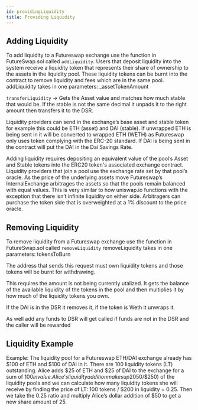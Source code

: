 ```yaml
---
id: providingLiquidity
title: Providing Liquidity
---
```


## Adding Liquidity

To add liquidity to a Futureswap exchange use the function in FutureSwap.sol called `addLiquidity`. Users that deposit liquidity into the system receive a liquidity token that represents their share of ownership to the assets in the liquidity pool. These liquidity tokens can be burnt into the contract to remove liquidity and fees which are in the same pool.
addLiquidity takes in one parameters:
\_assetTokenAmount

`transferLiquidity` -> Gets the Asset value and matches how much stable that would be. If the stable is not the same decimal it unpads it to the right amount then transfers it to the DSR.

Liquidity providers can send in the exchange’s base asset and stable token for example this could be ETH (asset) and DAI (stable). If unwrapped ETH is being sent in it will be converted to wrapped ETH (WETH) as Futureswap only uses token complying with the ERC-20 standard. If DAI is being sent in the contract will put the DAI in the Dai Savings Rate.

Adding liquidity requires depositing an equivalent value of the pool’s Asset and Stable tokens into the ERC20 token's associated exchange contract.
Liquidity providers that join a pool use the exchange rate set by that pool’s oracle. As the price of the underlying assets move Futureswap’s InternalExchange arbitrages the assets so that the pools remain balanced with equal values. This is very similar to how uniswap.io functions with the exception that there isn’t infinite liquidity on either side. Arbitragers can purchase the token side that is overweighted at a 1% discount to the price oracle.

## Removing Liquidity

To remove liquidity from a Futureswap exchange use the function in FutureSwap.sol called `removeLiquidity`
removeLiquidity takes in one parameters:
tokensToBurn

The address that sends this request must own liquidity tokens and those tokens will be burnt for withdrawing.

This requires the amount is not being currently utalized. It gets the balance of the available liquidity of the tokens in the pool and then multiplies it by how much of the liquidity tokens you own.

If the DAI is in the DSR it removes it, if the token is Weth it unwraps it.

As well add any funds to DSR will get called if funds are not in the DSR and the caller will be rewarded

## Liquidity Example

Example:
The liquidity pool for a Futureswap ETH/DAI exchange already has $100 of ETH and $100 of DAI in it.
There are 100 liquidity tokens (LT) outstanding.
Alice adds $25 of ETH and $25 of DAI to the exchange for a sum of $100 in value.
Alice’s liquidity addition makes up 20% ($50/$250) of the liquidity pools and we can calculate how many liquidity tokens she will receive by finding the price of LT: 100 tokens / $200 in liquidity = 0.25.
Then we take the 0.25 ratio and multiply Alice’s dollar addition of \$50 to get a new share amount of 25.
